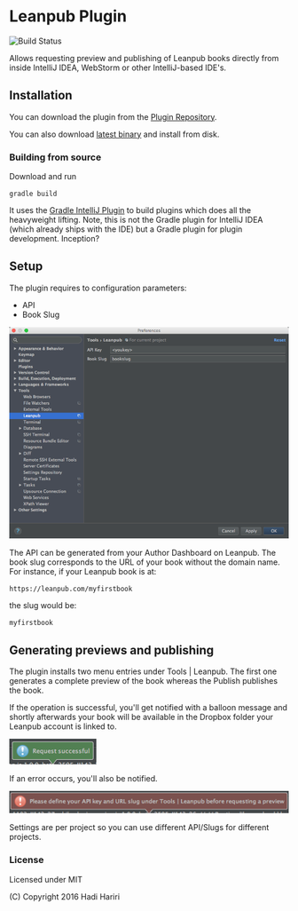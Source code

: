# Leanpub Plugin


![Build Status](https://teamcity.jetbrains.com/app/rest/builds/buildType:(id:IntellijIdeaPlugins_LeanpubPlugin_Build)/statusIcon.svg?guest=1)

Allows requesting preview and publishing of Leanpub books directly from inside
IntelliJ IDEA, WebStorm or other IntelliJ-based IDE's.

## Installation

You can download the plugin from the [Plugin Repository](https://plugins.jetbrains.com/plugin/8167?pr=).

You can also download [latest binary](https://teamcity.jetbrains.com/repository/downloadAll/IntellijIdeaPlugins_LeanpubPlugin_Build/.lastFinished) and install from disk.



### Building from source

Download and run 

    gradle build
    
It uses the [Gradle IntelliJ Plugin](https://github.com/JetBrains/gradle-intellij-plugin) to build plugins which does all the heavyweight lifting. Note, this is not the Gradle plugin for IntelliJ IDEA (which already ships with the IDE)
but a Gradle plugin for plugin development. Inception? 



## Setup

The plugin requires to configuration parameters:

* API
* Book Slug


![Config](images/config.png)

The API can be generated from your Author Dashboard on Leanpub. The book slug corresponds to the URL of your book without the
domain name. For instance, if your Leanpub book is at:

    https://leanpub.com/myfirstbook

the slug would be:

    myfirstbook


## Generating previews and publishing 

The plugin installs two menu entries under Tools | Leanpub. The first one generates a complete preview of the book whereas the Publish 
publishes the book. 

If the operation is successful, you'll get notified with a balloon message and shortly afterwards your book will be available in the Dropbox
folder your Leanpub account is linked to. 

![Success](images/success.png)

If an error occurs, you'll also be notified.

![Error](images/error.png)


Settings are per project so you can use different API/Slugs for different projects.

### License

Licensed under MIT

(C) Copyright 2016 Hadi Hariri 


